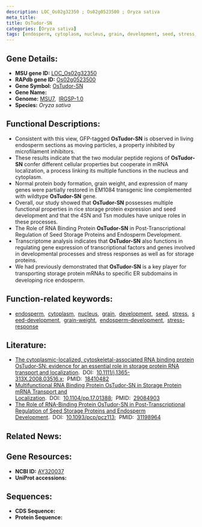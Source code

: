 ```yaml
---
description: LOC_Os02g32350 ; Os02g0523500 ; Oryza sativa
meta_title:
title: OsTudor-SN
categories: [Oryza sativa]
tags: [endosperm, cytoplasm, nucleus, grain, development, seed, stress, seed development, grain weight, endosperm development, stress response]
---
```


## Gene Details:
- **MSU gene ID:** [LOC_Os02g32350](http://rice.uga.edu/cgi-bin/ORF_infopage.cgi?orf=LOC_Os02g32350)  
- **RAPdb gene ID:** [Os02g0523500](https://rapdb.dna.affrc.go.jp/locus/?name=Os02g0523500)  
- **Gene Symbol:** <u>OsTudor-SN</u>
- **Gene Name:**
- **Genome:**  [MSU7](http://rice.uga.edu/),&nbsp;&nbsp;[IRGSP-1.0](https://rapdb.dna.affrc.go.jp/download/irgsp1.html)
- **Species:** *Oryza sativa*

## Functional Descriptions:
   - Consistent with this view, GFP-tagged **OsTudor-SN** is observed in living endosperm sections as moving particles, a property inhibited by microfilament inhibitors.
   - These results indicate that the two modular peptide regions of **OsTudor-SN** confer different cellular properties but cooperate in mRNA localization, a process linking its multiple functions in the nucleus and cytoplasm.
   - Normal protein body formation, grain weight, and expression of many genes were partially restored in EM1084 transgenic line complemented with wildtype **OsTudor-SN** gene.
   - Overall, our study showed that **OsTudor-SN** possesses multiple functional properties in rice storage protein expression and seed development and that the 4SN and Tsn modules have unique roles in these processes.
   - The Role of RNA Binding Protein **OsTudor-SN** in Post-Transcriptional Regulation of Seed Storage Proteins and Endosperm Development.
   - Transcriptome analysis indicates that **OsTudor-SN** also functions in regulating gene expression of transcriptional factors and genes involved in developmental processes and stress responses as well as for storage proteins.
   - We had previously demonstrated that **OsTudor-SN** is a key player for transporting storage protein mRNAs to speciﬁc ER subdomains in developing rice endosperm.

## Function-related keywords:
   - [endosperm](/tags/endosperm/),&nbsp;&nbsp;[cytoplasm](/tags/cytoplasm/),&nbsp;&nbsp;[nucleus](/tags/nucleus/),&nbsp;&nbsp;[grain](/tags/grain/),&nbsp;&nbsp;[development](/tags/development/),&nbsp;&nbsp;[seed](/tags/seed/),&nbsp;&nbsp;[stress](/tags/stress/),&nbsp;&nbsp;[seed-development](/tags/seed-development/),&nbsp;&nbsp;[grain-weight](/tags/grain-weight/),&nbsp;&nbsp;[endosperm-development](/tags/endosperm-development/),&nbsp;&nbsp;[stress-response](/tags/stress-response/)

## Literature:
   - [The cytoplasmic-localized, cytoskeletal-associated RNA binding protein OsTudor-SN: evidence for an essential role in storage protein RNA transport and localization](https://www.doi.org/10.1111/j.1365-313X.2008.03516.x).&nbsp;&nbsp;DOI:&nbsp;&nbsp;[10.1111/j.1365-313X.2008.03516.x](https://www.doi.org/10.1111/j.1365-313X.2008.03516.x);&nbsp;&nbsp;PMID:&nbsp;&nbsp;[18410482](https://pubmed.ncbi.nlm.nih.gov/18410482/)
   - [Multifunctional RNA Binding Protein OsTudor-SN in Storage Protein mRNA Transport and Localization](https://www.doi.org/10.1104/pp.17.01388).&nbsp;&nbsp;DOI:&nbsp;&nbsp;[10.1104/pp.17.01388](https://www.doi.org/10.1104/pp.17.01388);&nbsp;&nbsp;PMID:&nbsp;&nbsp;[29084903](https://pubmed.ncbi.nlm.nih.gov/29084903/)
   - [The Role of RNA-Binding Protein OsTudor-SN in Post-Transcriptional Regulation of Seed Storage Proteins and Endosperm Development](https://www.doi.org/10.1093/pcp/pcz113).&nbsp;&nbsp;DOI:&nbsp;&nbsp;[10.1093/pcp/pcz113](https://www.doi.org/10.1093/pcp/pcz113);&nbsp;&nbsp;PMID:&nbsp;&nbsp;[31198964](https://pubmed.ncbi.nlm.nih.gov/31198964/)

## Related News:

## Gene Resources:
- **NCBI ID:**  [AY320037](http://www.ncbi.nlm.nih.gov/nuccore/AY320037)
- **UniProt accessions:** [](https://www.uniprot.org/uniprotkb//entry)

## Sequences:
- **CDS Sequence:**
- **Protein Sequence:**
